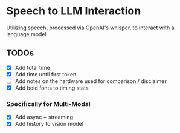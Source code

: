 # Speech to LLM Interaction

Utilizing speech, processed via OpenAI's whisper, to interact with a language
model.

## TODOs

- [x] Add total time 
- [x] Add time until first token 
- [ ] Add notes on the hardware used for comparison / disclaimer 
- [x] Add bold fonts to timing stats

### Specifically for Multi-Modal

- [x] Add async + streaming
- [x] Add history to vision model
